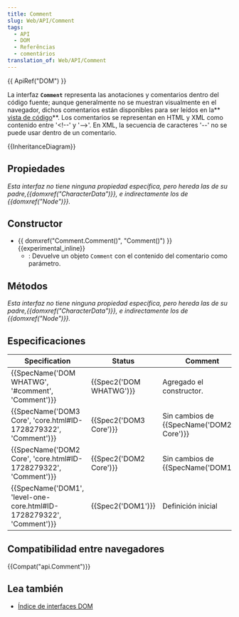 ```yaml
---
title: Comment
slug: Web/API/Comment
tags:
  - API
  - DOM
  - Referências
  - comentários
translation_of: Web/API/Comment
---
```


{{ ApiRef("DOM") }}

La interfaz **`Comment`** representa las anotaciones y comentarios dentro del código fuente; aunque generalmente no se muestran visualmente en el navegador, dichos comentarios están disponibles para ser leídos en la** [vista de código](/es/docs/Tools/View_source)**.
Los comentarios se representan en HTML y XML como contenido entre '\<!--' y '-->'. En XML, la secuencia de caracteres '--' no se puede usar dentro de un comentario.

{{InheritanceDiagram}}

## Propiedades

_Esta interfaz no tiene ninguna propiedad específica, pero hereda las de su padre,{{domxref("CharacterData")}}, e indirectamente los de {{domxref("Node")}}._

## Constructor

- {{ domxref("Comment.Comment()", "Comment()") }} {{experimental_inline}}
  - : Devuelve un objeto `Comment` con el contenido del comentario como parámetro.

## Métodos

_Esta interfaz no tiene ninguna propiedad específica, pero hereda las de su padre,{{domxref("CharacterData")}}, e indirectamente los de {{domxref("Node")}}._

## Especificaciones

| Specification                                                                                | Status                           | Comment                                         |
| -------------------------------------------------------------------------------------------- | -------------------------------- | ----------------------------------------------- |
| {{SpecName('DOM WHATWG', '#comment', 'Comment')}}                             | {{Spec2('DOM WHATWG')}} | Agregado el constructor.                        |
| {{SpecName('DOM3 Core', 'core.html#ID-1728279322', 'Comment')}}         | {{Spec2('DOM3 Core')}}     | Sin cambios de {{SpecName('DOM2 Core')}} |
| {{SpecName('DOM2 Core', 'core.html#ID-1728279322', 'Comment')}}         | {{Spec2('DOM2 Core')}}     | Sin cambios de {{SpecName('DOM1')}}     |
| {{SpecName('DOM1', 'level-one-core.html#ID-1728279322', 'Comment')}} | {{Spec2('DOM1')}}         | Definición inicial                              |

## Compatibilidad entre navegadores

{{Compat("api.Comment")}}

## Lea también

- [Índice de interfaces DOM](/es/docs/Web/API/Document_Object_Model)
